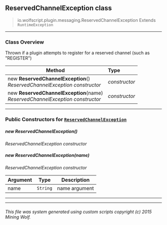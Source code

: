 ## ReservedChannelException __class__

>io.wolfscript.plugin.messaging.ReservedChannelException
>Extends `RuntimeException`

---

### Class Overview

Thrown if a plugin attempts to register for a reserved channel (such as "REGISTER")

Method | Type   
--- | :--- 
new __ReservedChannelException__() <br> _ReservedChannelException constructor_ | _constructor_
new __ReservedChannelException__(name) <br> _ReservedChannelException constructor_ | _constructor_



---

### Public Constructors for [`ReservedChannelException`](ReservedChannelException.md)

##### <a id='reservedchannelexception'></a>new __ReservedChannelException__() 

_ReservedChannelException constructor_


##### <a id='reservedchannelexception'></a>new __ReservedChannelException__(name) 

_ReservedChannelException constructor_

Argument | Type | Description  
--- | --- | --- 
name | `String` | name argument

---
---


###### This file was system generated using custom scripts copyright (c) 2015 Mining Wolf.
	

